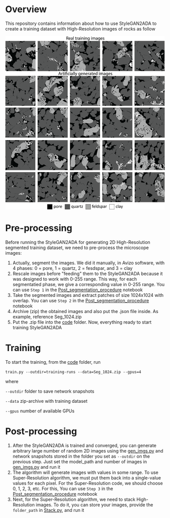 # Overview  

This repository contains information about how to use StyleGAN2ADA to create a training dataset with High-Resolution images of rocks as follow  

![Super-Resolution results for Berea sandstone](GitHub_images/image.png)

# Pre-processing  

Before running the StyleGAN2ADA for generating 2D High-Resolution segmented training dataset, we need to pre-process the microscope images:  

1. Actually, segment the images. We did it manually, in Avizo software, with 4 phases: 0 = pore, 1 = quartz, 2 = fesdspar, and 3 = clay
2. Rescale images before "feeding" them to the StyleGAN2ADA because it was designed to work with 0-255 range. This way, for each segmentatied phase, we give a corresponding value in 0-255 range. You can use ```Step 1``` in the [Post_segmentation_procedure](Post_segmentation_procedure.ipynb) notebook
3. Take the segmented images and extract patches of size 1024x1024 with overlap. You can use ```Step 2``` in the [Post_segmentation_procedure](Post_segmentation_procedure.ipynb) notebook
4. Archive (zip) the obtained images and also put the .json file inside. As example, reference Seg_1024.zip
5. Put the .zip file into the [code](stylegan2-ada-pytorch-main) folder. Now, everything ready to start training StyleGAN2ADA

# Training  

To start the training, from the [code](stylegan2-ada-pytorch-main) folder, run
```
train.py --outdir=training-runs --data=Seg_1024.zip --gpus=4
```
where  

```--outdir``` folder to save network snapshots  

```--data``` zip-archive with training dataset  

```--gpus``` number of available GPUs  

# Post-processing  

1. After the StyleGAN2ADA is trained and converged, you can generate arbitrary large number of random 2D images using the [gen_imgs.py](gen_imgs.py) and network snapshots stored in the folder you set as ```--outdir``` on the previous step. Just set the model_path and number of images in [gen_imgs.py](gen_imgs.py) and run it
2. The algorithm will generate images with values in some range. To use Super-Resolution algorithm, we must put them back into a single-value values for each pixel. For the Super-Resolution code, we should choose 0, 1, 2, 3, etc. For this, You can use ```Step 3``` in the [Post_segmentation_procedure](Post_segmentation_procedure.ipynb) notebook
3. Next, for the Super-Resolution algorithm, we need to stack High-Resolution images. To do it, you can store your images, provide the ```folder_path``` in [Stack.py](Stack.py), and run it




